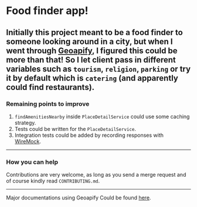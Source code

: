 # Food finder app!

Initially this project meant to be a food finder to someone looking around in a city, but when I went through [Geoapify](https://www.geoapify.com/), I figured this could be more than that!
So I let client pass in different variables such as `tourism`, `religion`, `parking` or try it by **default** which is `catering` (and apparently could find restaurants).
---
### Remaining points to improve
1. `findAmenitiesNearby` inside `PlaceDetailService` could use some caching strategy.
2. Tests could be written for the `PlaceDetailService`.
3. Integration tests could be added by recording responses with [WireMock](https://wiremock.org/).
---
### How you can help
Contributions are very welcome, as long as you send a merge request and of course kindly read `CONTRIBUTING.md`.

---
Major documentations using Geoapify Could be found [here](https://apidocs.geoapify.com/docs/).

